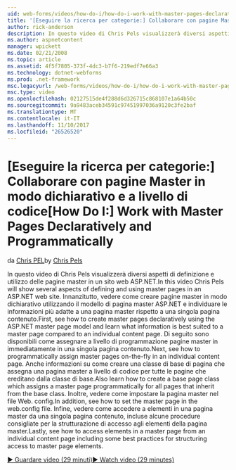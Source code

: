 ```yaml
---
uid: web-forms/videos/how-do-i/how-do-i-work-with-master-pages-declaratively-and-programmatically
title: '[Eseguire la ricerca per categorie:] Collaborare con pagine Master in modo dichiarativo e a livello di codice | Documenti Microsoft'
author: rick-anderson
description: In questo video di Chris Pels visualizzerà diversi aspetti di definizione e utilizzo delle pagine master in un sito web ASP.NET. In primo luogo, vedere come creare pagine master declarati...
ms.author: aspnetcontent
manager: wpickett
ms.date: 02/21/2008
ms.topic: article
ms.assetid: 4f5f7805-373f-4dc3-b7f6-219edf7e66a3
ms.technology: dotnet-webforms
ms.prod: .net-framework
msc.legacyurl: /web-forms/videos/how-do-i/how-do-i-work-with-master-pages-declaratively-and-programmatically
msc.type: video
ms.openlocfilehash: 02127515de4f288d6d326715c868107e1a64b50c
ms.sourcegitcommit: 9a9483aceb34591c97451997036a9120c3fe2baf
ms.translationtype: MT
ms.contentlocale: it-IT
ms.lasthandoff: 11/10/2017
ms.locfileid: "26526520"
---
```

<a name="how-do-i-work-with-master-pages-declaratively-and-programmatically"></a><span data-ttu-id="c66af-104">[Eseguire la ricerca per categorie:] Collaborare con pagine Master in modo dichiarativo e a livello di codice</span><span class="sxs-lookup"><span data-stu-id="c66af-104">[How Do I:] Work with Master Pages Declaratively and Programmatically</span></span>
====================
<span data-ttu-id="c66af-105">da [Chris PEL](https://twitter.com/chrispels)</span><span class="sxs-lookup"><span data-stu-id="c66af-105">by [Chris Pels](https://twitter.com/chrispels)</span></span>

<span data-ttu-id="c66af-106">In questo video di Chris Pels visualizzerà diversi aspetti di definizione e utilizzo delle pagine master in un sito web ASP.NET.</span><span class="sxs-lookup"><span data-stu-id="c66af-106">In this video Chris Pels will show several aspects of defining and using master pages in an ASP.NET web site.</span></span> <span data-ttu-id="c66af-107">Innanzitutto, vedere come creare pagine master in modo dichiarativo utilizzando il modello di pagina master ASP.NET e individuare le informazioni più adatte a una pagina master rispetto a una singola pagina contenuto.</span><span class="sxs-lookup"><span data-stu-id="c66af-107">First, see how to create master pages declaratively using the ASP.NET master page model and learn what information is best suited to a master page compared to an individual content page.</span></span> <span data-ttu-id="c66af-108">Di seguito sono disponibili come assegnare a livello di programmazione pagine master in immediatamente in una singola pagina contenuto.</span><span class="sxs-lookup"><span data-stu-id="c66af-108">Next, see how to programmatically assign master pages on-the-fly in an individual content page.</span></span> <span data-ttu-id="c66af-109">Anche informazioni su come creare una classe di base di pagina che assegna una pagina master a livello di codice per tutte le pagine che ereditano dalla classe di base.</span><span class="sxs-lookup"><span data-stu-id="c66af-109">Also learn how to create a base page class which assigns a master page programmatically for all pages that inherit from the base class.</span></span> <span data-ttu-id="c66af-110">Inoltre, vedere come impostare la pagina master nel file Web. config.</span><span class="sxs-lookup"><span data-stu-id="c66af-110">In addition, see how to set the master page in the web.config file.</span></span> <span data-ttu-id="c66af-111">Infine, vedere come accedere a elementi in una pagina master da una singola pagina contenuto, incluse alcune procedure consigliate per la strutturazione di accesso agli elementi della pagina master.</span><span class="sxs-lookup"><span data-stu-id="c66af-111">Lastly, see how to access elements in a master page from an individual content page including some best practices for structuring access to master page elements.</span></span>

[<span data-ttu-id="c66af-112">&#9654; Guardare video (29 minuti)</span><span class="sxs-lookup"><span data-stu-id="c66af-112">&#9654; Watch video (29 minutes)</span></span>](https://channel9.msdn.com/Blogs/ASP-NET-Site-Videos/how-do-i-work-with-master-pages-declaratively-and-programmatically)
